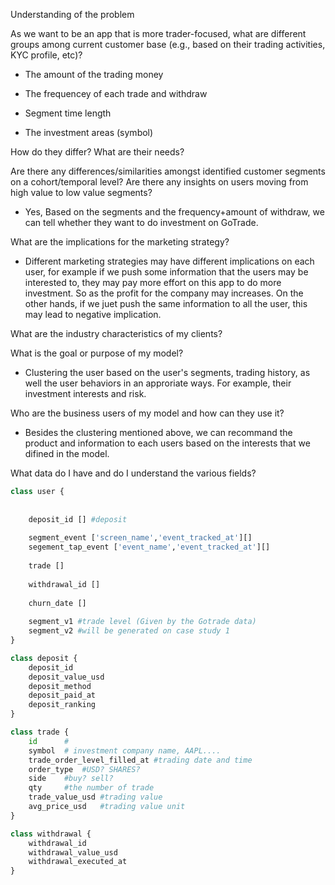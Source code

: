Understanding of the problem



As we want to be an app that is more trader-focused, what are different groups among current customer base (e.g., based on their trading activities, KYC profile, etc)?

- The amount of the trading money

- The frequencey of each trade and withdraw

- Segment time length

- The investment areas (symbol)



How do they differ? What are their needs?



Are there any differences/similarities amongst identified customer segments on a cohort/temporal level? Are there any insights on users moving from high value to low value segments? 

- Yes, Based on the segments and the frequency+amount of withdraw, we can tell whether they want to do investment on GoTrade.


What are the implications for the marketing strategy? 
- Different marketing strategies may have different implications on each user, for example if we push some information that the users may be interested to, they may pay more effort on this app to do more investment. So as the profit for the company may increases. On the other hands, if we juet push the same information to all the user, this may lead to negative implication.



What are the industry characteristics of my clients?



What is the goal or purpose of my model?

- Clustering the user based on the user's segments, trading history, as well the user behaviors in an approriate ways. For example, their investment interests and risk.


Who are the business users of my model and how can they use it?

- Besides the clustering mentioned above, we can recommand the product and information to each users based on the interests that we difined in the model.



What data do I have and do I understand the various fields?

```python
class user {
    
    
    deposit_id [] #deposit
    
	segment_event ['screen_name','event_tracked_at'][]
    segement_tap_event ['event_name','event_tracked_at'][]
	
    trade []
    
    withdrawal_id []
    
    churn_date [] 
    
	segment_v1 #trade level (Given by the Gotrade data)
    segment_v2 #will be generated on case study 1
}

class deposit {
    deposit_id
    deposit_value_usd
    deposit_method
    deposit_paid_at
    deposit_ranking
}

class trade {
    id		#
    symbol	# investment company name, AAPL....	
    trade_order_level_filled_at	#trading date and time
    order_type	#USD? SHARES?
    side	#buy? sell?
    qty		#the number of trade
    trade_value_usd	#trading value
    avg_price_usd	#trading value unit
}

class withdrawal {
    withdrawal_id
    withdrawal_value_usd
    withdrawal_executed_at
}
```


